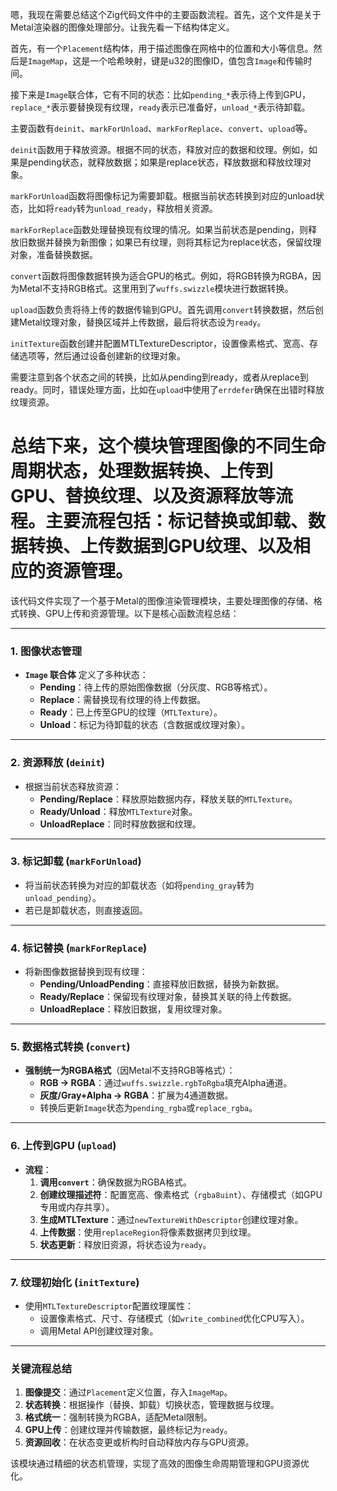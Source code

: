 嗯，我现在需要总结这个Zig代码文件中的主要函数流程。首先，这个文件是关于Metal渲染器的图像处理部分。让我先看一下结构体定义。

首先，有一个`Placement`结构体，用于描述图像在网格中的位置和大小等信息。然后是`ImageMap`，这是一个哈希映射，键是u32的图像ID，值包含`Image`和传输时间。

接下来是`Image`联合体，它有不同的状态：比如`pending_*`表示待上传到GPU，`replace_*`表示要替换现有纹理，`ready`表示已准备好，`unload_*`表示待卸载。

主要函数有`deinit`、`markForUnload`、`markForReplace`、`convert`、`upload`等。

`deinit`函数用于释放资源。根据不同的状态，释放对应的数据和纹理。例如，如果是pending状态，就释放数据；如果是replace状态，释放数据和释放纹理对象。

`markForUnload`函数将图像标记为需要卸载。根据当前状态转换到对应的unload状态，比如将`ready`转为`unload_ready`，释放相关资源。

`markForReplace`函数处理替换现有纹理的情况。如果当前状态是pending，则释放旧数据并替换为新图像；如果已有纹理，则将其标记为replace状态，保留纹理对象，准备替换数据。

`convert`函数将图像数据转换为适合GPU的格式。例如，将RGB转换为RGBA，因为Metal不支持RGB格式。这里用到了`wuffs.swizzle`模块进行数据转换。

`upload`函数负责将待上传的数据传输到GPU。首先调用`convert`转换数据，然后创建Metal纹理对象，替换区域并上传数据，最后将状态设为`ready`。

`initTexture`函数创建并配置MTLTextureDescriptor，设置像素格式、宽高、存储选项等，然后通过设备创建新的纹理对象。

需要注意到各个状态之间的转换，比如从pending到ready，或者从replace到ready。同时，错误处理方面，比如在`upload`中使用了`errdefer`确保在出错时释放纹理资源。

总结下来，这个模块管理图像的不同生命周期状态，处理数据转换、上传到GPU、替换纹理、以及资源释放等流程。主要流程包括：标记替换或卸载、数据转换、上传数据到GPU纹理、以及相应的资源管理。
================================================
该代码文件实现了一个基于Metal的图像渲染管理模块，主要处理图像的存储、格式转换、GPU上传和资源管理。以下是核心函数流程总结：

---

### **1. 图像状态管理**
- **`Image` 联合体** 定义了多种状态：
  - **Pending**：待上传的原始图像数据（分灰度、RGB等格式）。
  - **Replace**：需替换现有纹理的待上传数据。
  - **Ready**：已上传至GPU的纹理（`MTLTexture`）。
  - **Unload**：标记为待卸载的状态（含数据或纹理对象）。

---

### **2. 资源释放 (`deinit`)**
- 根据当前状态释放资源：
  - **Pending/Replace**：释放原始数据内存，释放关联的`MTLTexture`。
  - **Ready/Unload**：释放`MTLTexture`对象。
  - **UnloadReplace**：同时释放数据和纹理。

---

### **3. 标记卸载 (`markForUnload`)**
- 将当前状态转换为对应的卸载状态（如将`pending_gray`转为`unload_pending`）。
- 若已是卸载状态，则直接返回。

---

### **4. 标记替换 (`markForReplace`)**
- 将新图像数据替换到现有纹理：
  - **Pending/UnloadPending**：直接释放旧数据，替换为新数据。
  - **Ready/Replace**：保留现有纹理对象，替换其关联的待上传数据。
  - **UnloadReplace**：释放旧数据，复用纹理对象。

---

### **5. 数据格式转换 (`convert`)**
- **强制统一为RGBA格式**（因Metal不支持RGB等格式）：
  - **RGB → RGBA**：通过`wuffs.swizzle.rgbToRgba`填充Alpha通道。
  - **灰度/Gray+Alpha → RGBA**：扩展为4通道数据。
  - 转换后更新`Image`状态为`pending_rgba`或`replace_rgba`。

---

### **6. 上传到GPU (`upload`)**
- **流程**：
  1. **调用`convert`**：确保数据为RGBA格式。
  2. **创建纹理描述符**：配置宽高、像素格式（`rgba8uint`）、存储模式（如GPU专用或内存共享）。
  3. **生成MTLTexture**：通过`newTextureWithDescriptor`创建纹理对象。
  4. **上传数据**：使用`replaceRegion`将像素数据拷贝到纹理。
  5. **状态更新**：释放旧资源，将状态设为`ready`。

---

### **7. 纹理初始化 (`initTexture`)**
- 使用`MTLTextureDescriptor`配置纹理属性：
  - 设置像素格式、尺寸、存储模式（如`write_combined`优化CPU写入）。
  - 调用Metal API创建纹理对象。

---

### **关键流程总结**
1. **图像提交**：通过`Placement`定义位置，存入`ImageMap`。
2. **状态转换**：根据操作（替换、卸载）切换状态，管理数据与纹理。
3. **格式统一**：强制转换为RGBA，适配Metal限制。
4. **GPU上传**：创建纹理并传输数据，最终标记为`ready`。
5. **资源回收**：在状态变更或析构时自动释放内存与GPU资源。

该模块通过精细的状态机管理，实现了高效的图像生命周期管理和GPU资源优化。